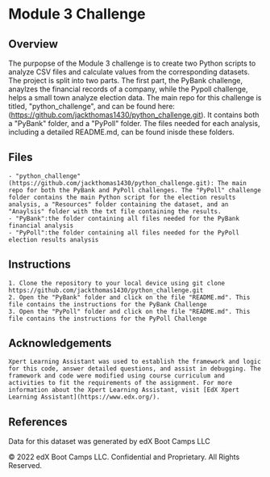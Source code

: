 # Module 3 Challenge

## Overview

The purpopse of the Module 3 challenge is to create two Python scripts to analyze CSV files and calculate values from the corresponding datasets. The project is split into two parts. The first part, the PyBank challenge, anaylzes the financial records of a company, while the Pypoll challenge, helps a small town analyze election data. The main repo for this challenge is titled, "python_challenge", and can be found here: (https://github.com/jackthomas1430/python_challenge.git). It contains both a "PyBank" folder, and a "PyPoll" folder. The files needed for each analysis, including a detailed README.md, can be found inisde these folders. 

## Files
    
    - "python_challenge" (https://github.com/jackthomas1430/python_challenge.git): The main repo for both the PyBank and PyPoll challenges. The "PyPoll" challenge folder contains the main Python script for the election results analysis, a "Resources" folder containing the dataset, and an "Anaylsis" folder with the txt file containing the results. 
    - "PyBank":the folder containing all files needed for the PyBank financial analysis 
    - "PyPoll":the folder containing all files needed for the PyPoll election results analysis 

## Instructions
   
    1. Clone the repository to your local device using git clone https://github.com/jackthomas1430/python_challenge.git
    2. Open the "PyBank" folder and click on the file "README.md". This file contains the instructions for the PyBank Challenge 
    3. Open the "PyPoll" folder and click on the file "README.md". This file contains the instructions for the PyPoll Challenge

## Acknowledgements
    
    Xpert Learning Assistant was used to establish the framework and logic for this code, answer detailed questions, and assist in debugging. The framework and code were modified using course curriculum and activities to fit the requirements of the assignment. For more information about the Xpert Learning Assistant, visit [EdX Xpert Learning Assistant](https://www.edx.org/). 

## References

Data for this dataset was generated by edX Boot Camps LLC

© 2022 edX Boot Camps LLC. Confidential and Proprietary. All Rights Reserved.

